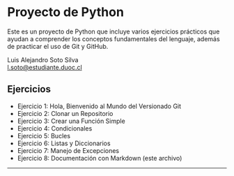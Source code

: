 # Proyecto de Python

Este es un proyecto de Python que incluye varios ejercicios prácticos que ayudan a comprender los conceptos fundamentales del lenguaje, además de practicar el uso de Git y GitHub.

Luis Alejandro Soto Silva  
l.soto@estudiante.duoc.cl  

## Ejercicios

- Ejercicio 1: Hola, Bienvenido al Mundo del Versionado Git  
- Ejercicio 2: Clonar un Repositorio  
- Ejercicio 3: Crear una Función Simple  
- Ejercicio 4: Condicionales  
- Ejercicio 5: Bucles  
- Ejercicio 6: Listas y Diccionarios  
- Ejercicio 7: Manejo de Excepciones  
- Ejercicio 8: Documentación con Markdown (este archivo)

---

